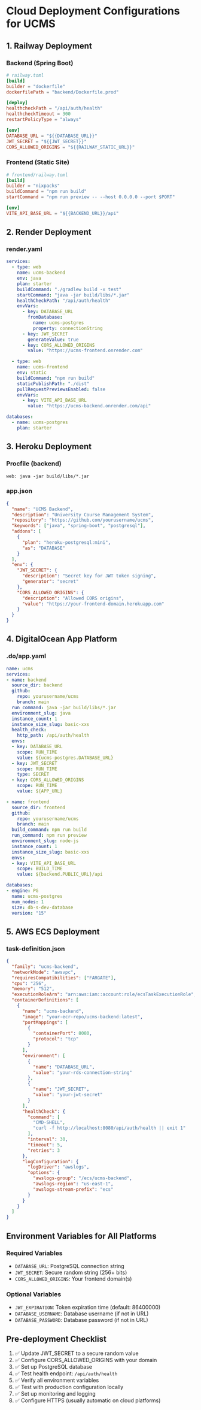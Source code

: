 # Cloud Deployment Configurations for UCMS

## 1. Railway Deployment

### Backend (Spring Boot)
```toml
# railway.toml
[build]
builder = "dockerfile"
dockerfilePath = "backend/Dockerfile.prod"

[deploy]
healthcheckPath = "/api/auth/health"
healthcheckTimeout = 300
restartPolicyType = "always"

[env]
DATABASE_URL = "${{DATABASE_URL}}"
JWT_SECRET = "${{JWT_SECRET}}"
CORS_ALLOWED_ORIGINS = "${{RAILWAY_STATIC_URL}}"
```

### Frontend (Static Site)
```toml
# frontend/railway.toml
[build]
builder = "nixpacks"
buildCommand = "npm run build"
startCommand = "npm run preview -- --host 0.0.0.0 --port $PORT"

[env]
VITE_API_BASE_URL = "${{BACKEND_URL}}/api"
```

## 2. Render Deployment

### render.yaml
```yaml
services:
  - type: web
    name: ucms-backend
    env: java
    plan: starter
    buildCommand: "./gradlew build -x test"
    startCommand: "java -jar build/libs/*.jar"
    healthCheckPath: "/api/auth/health"
    envVars:
      - key: DATABASE_URL
        fromDatabase:
          name: ucms-postgres
          property: connectionString
      - key: JWT_SECRET
        generateValue: true
      - key: CORS_ALLOWED_ORIGINS
        value: "https://ucms-frontend.onrender.com"

  - type: web
    name: ucms-frontend
    env: static
    buildCommand: "npm run build"
    staticPublishPath: "./dist"
    pullRequestPreviewsEnabled: false
    envVars:
      - key: VITE_API_BASE_URL
        value: "https://ucms-backend.onrender.com/api"

databases:
  - name: ucms-postgres
    plan: starter
```

## 3. Heroku Deployment

### Procfile (backend)
```
web: java -jar build/libs/*.jar
```

### app.json
```json
{
  "name": "UCMS Backend",
  "description": "University Course Management System",
  "repository": "https://github.com/yourusername/ucms",
  "keywords": ["java", "spring-boot", "postgresql"],
  "addons": [
    {
      "plan": "heroku-postgresql:mini",
      "as": "DATABASE"
    }
  ],
  "env": {
    "JWT_SECRET": {
      "description": "Secret key for JWT token signing",
      "generator": "secret"
    },
    "CORS_ALLOWED_ORIGINS": {
      "description": "Allowed CORS origins",
      "value": "https://your-frontend-domain.herokuapp.com"
    }
  }
}
```

## 4. DigitalOcean App Platform

### .do/app.yaml
```yaml
name: ucms
services:
- name: backend
  source_dir: backend
  github:
    repo: yourusername/ucms
    branch: main
  run_command: java -jar build/libs/*.jar
  environment_slug: java
  instance_count: 1
  instance_size_slug: basic-xxs
  health_check:
    http_path: /api/auth/health
  envs:
  - key: DATABASE_URL
    scope: RUN_TIME
    value: ${ucms-postgres.DATABASE_URL}
  - key: JWT_SECRET
    scope: RUN_TIME
    type: SECRET
  - key: CORS_ALLOWED_ORIGINS
    scope: RUN_TIME
    value: ${APP_URL}

- name: frontend
  source_dir: frontend
  github:
    repo: yourusername/ucms
    branch: main
  build_command: npm run build
  run_command: npm run preview
  environment_slug: node-js
  instance_count: 1
  instance_size_slug: basic-xxs
  envs:
  - key: VITE_API_BASE_URL
    scope: BUILD_TIME
    value: ${backend.PUBLIC_URL}/api

databases:
- engine: PG
  name: ucms-postgres
  num_nodes: 1
  size: db-s-dev-database
  version: "15"
```

## 5. AWS ECS Deployment

### task-definition.json
```json
{
  "family": "ucms-backend",
  "networkMode": "awsvpc",
  "requiresCompatibilities": ["FARGATE"],
  "cpu": "256",
  "memory": "512",
  "executionRoleArn": "arn:aws:iam::account:role/ecsTaskExecutionRole",
  "containerDefinitions": [
    {
      "name": "ucms-backend",
      "image": "your-ecr-repo/ucms-backend:latest",
      "portMappings": [
        {
          "containerPort": 8080,
          "protocol": "tcp"
        }
      ],
      "environment": [
        {
          "name": "DATABASE_URL",
          "value": "your-rds-connection-string"
        },
        {
          "name": "JWT_SECRET",
          "value": "your-jwt-secret"
        }
      ],
      "healthCheck": {
        "command": [
          "CMD-SHELL",
          "curl -f http://localhost:8080/api/auth/health || exit 1"
        ],
        "interval": 30,
        "timeout": 5,
        "retries": 3
      },
      "logConfiguration": {
        "logDriver": "awslogs",
        "options": {
          "awslogs-group": "/ecs/ucms-backend",
          "awslogs-region": "us-east-1",
          "awslogs-stream-prefix": "ecs"
        }
      }
    }
  ]
}
```

## Environment Variables for All Platforms

### Required Variables
- `DATABASE_URL`: PostgreSQL connection string
- `JWT_SECRET`: Secure random string (256+ bits)
- `CORS_ALLOWED_ORIGINS`: Your frontend domain(s)

### Optional Variables
- `JWT_EXPIRATION`: Token expiration time (default: 86400000)
- `DATABASE_USERNAME`: Database username (if not in URL)
- `DATABASE_PASSWORD`: Database password (if not in URL)

## Pre-deployment Checklist

1. ✅ Update JWT_SECRET to a secure random value
2. ✅ Configure CORS_ALLOWED_ORIGINS with your domain
3. ✅ Set up PostgreSQL database
4. ✅ Test health endpoint: `/api/auth/health`
5. ✅ Verify all environment variables
6. ✅ Test with production configuration locally
7. ✅ Set up monitoring and logging
8. ✅ Configure HTTPS (usually automatic on cloud platforms)
